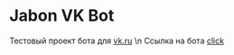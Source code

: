 # Jabon VK Bot
Тестовый проект бота для [vk.ru](https://vk.ru) \n
Ссылка на бота [click](https://vk.com/club206500138)